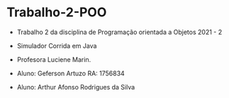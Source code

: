 # Trabalho-2-POO
* Trabalho 2 da disciplina de Programação orientada a Objetos 2021 - 2
* Simulador Corrida em Java

* Profesora Luciene Marin.
* Aluno: Geferson Artuzo  RA: 1756834
* Aluno: Arthur Afonso Rodrigues da Silva


